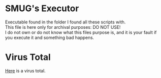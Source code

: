 # SMUG's Executor
Executable found in the folder I found all these scripts with.
<br>
This file is here only for archival purposes: DO NOT USE!
<br>
I do not own or do not know what this files purpose is, and it is your fault if you execute it and something bad happens.

# Virus Total
[Here](https://www.virustotal.com/gui/file/428c1738862054493cbdb8cb04a900065a1f25f8254d87ad3147694576a2909d?nocache=1) is a virus total.
